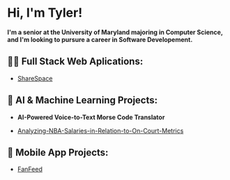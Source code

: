 <h1>Hi, I'm Tyler!</h1>
<b>I'm a senior at the University of Maryland majoring in Computer Science, and I'm looking to pursure a career in Software Developement.</b>

<h2>👨‍💻 Full Stack Web Aplications:</h2>

- [ShareSpace](https://github.com/TylerBraisted/SecureCollab.git)




<h2>🧠 AI & Machine Learning Projects:</h2>

- <b>AI-Powered Voice-to-Text Morse Code Translator</b>

- [Analyzing-NBA-Salaries-in-Relation-to-On-Court-Metrics](https://github.com/TylerBraisted/Analyzing-NBA-Salaries-in-Relation-to-On-Court-Metrics.git)


<h2>📱 Mobile App Projects:</h2>

- [FanFeed](https://github.com/TylerBraisted/FanFeed.git)

